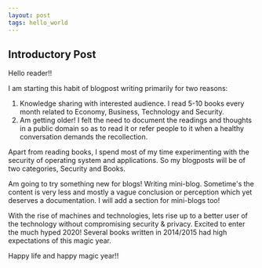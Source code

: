 ```yaml
---
layout: post
tags: hello_world
---
```

## Introductory Post

Hello reader!!

I am starting this habit of blogpost writing primarily for two reasons:
1. Knowledge sharing with interested audience. I read 5-10 books every month related to Economy, Business, Technology and Security.
2. Am getting older! I felt the need to document the readings and thoughts in a public domain so as to read it or refer people to it when a healthy conversation demands the recollection. 

Apart from reading books, I spend most of my time experimenting with the security of operating system and applications. So my blogposts will be of two categories, Security and Books. 

Am going to try something new for blogs! Writing mini-blog. Sometime's the content is very less and mostly a vague conclusion or perception which yet deserves a documentation. I will add a section for mini-blogs too! 

With the rise of machines and technologies, lets rise up to a better user of the technology without compromising security & privacy. Excited to enter the much hyped 2020! 
Several books written in 2014/2015 had high expectations of this magic year. 

Happy life and happy magic year!!

